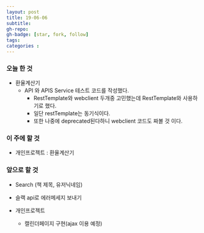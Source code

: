 ```yaml
---
layout: post
title: 19-06-06
subtitle: 
gh-repo: 
gh-badge: [star, fork, follow]
tags:  
categories :  
---
```


### 오늘 한 것 

- 환율계산기   
    - API 와 APIS Service 테스트 코드를 작성했다.
        - RestTemplate와 webclient 두개중 고민했는데 RestTemplate와 사용하기로 했다.
        - 일단 restTemplate는 동기식이다.
        - 또한 나중에 deprecated된다하니 webclient 코드도 짜볼 것 이다.

### 이 주에 할 것
 -  개인프로젝트 : 환율계산기


### 앞으로 할 것

- Search (책 제목, 유저닉네임)
- 슬랙 api로 에러메세지 보내기

- 개인프로젝트
    - 캘린더페이지 구현(ajax 이용 예정)
